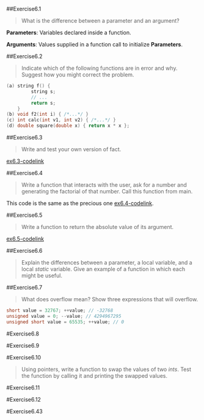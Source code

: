 ##Exercise6.1

> What is the difference between a parameter and an argument?

**Parameters**: Variables declared inside a function.

**Arguments**: Values supplied in a function call to initialize **Parameters**.

##Exercise6.2

> Indicate which of the following functions are in error and why. Suggest how you might correct the problem.

```cpp
(a) string f() {
         string s;
         // ...
         return s;
    }
(b) void f2(int i) { /*...*/ }
(c) int calc(int v1, int v2) { /*...*/ }
(d) double square(double x) { return x * x };
```

##Exercise6.3

> Write and test your own version of fact.

[ex6.3-codelink](exercise6.3.cc)

##Exercise6.4

> Write a function that interacts with the user, ask for a number and generating the factorial of that number. Call this
> function from main. 

This code is the same as the precious one [ex6.4-codelink](exercise6.3.cc).

##Exercise6.5

> Write a function to return the absolute value of its argument.

[ex6.5-codelink](exercise6.5.cc)

##Exercise6.6

> Explain the differences between a parameter, a local variable, and a local *static* variable. Give an example of a
> function in which each might be useful.



##Exercise6.7

> What does overflow mean? Show three expressions that will overflow.

```cpp
short value = 32767; ++value; // -32768
unsigned value = 0; --value; // 4294967295
unsigned short value = 65535; ++value; // 0
```

#Exercise6.8

#Exercise6.9

#Exercise6.10

> Using pointers, write a function to swap the values of two *ints*. Test the function by calling it and printing the
> swapped values.

#Exercise6.11

>

#Exercise6.12

>

#Exercise6.43

